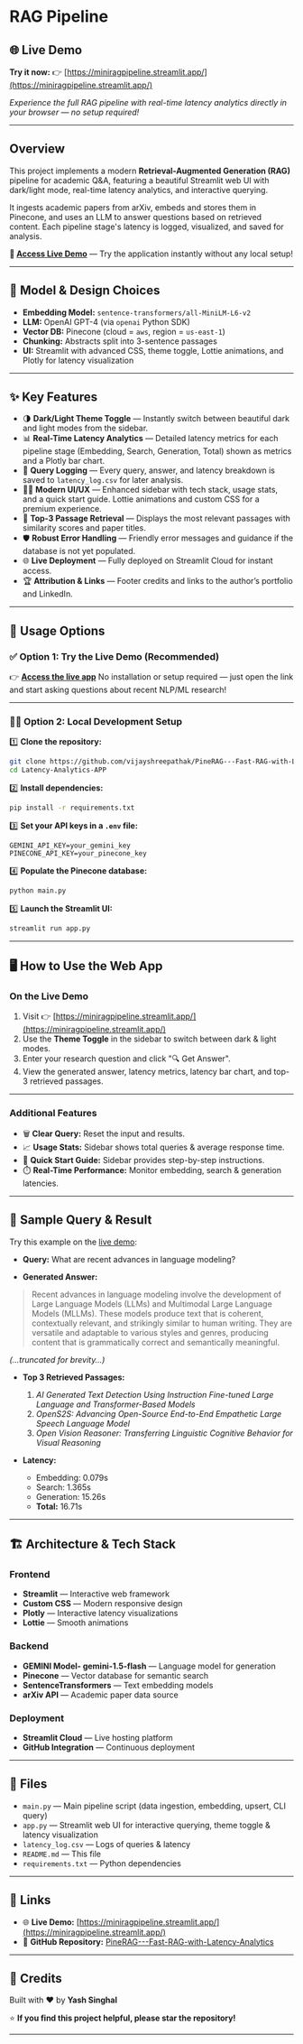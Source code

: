 # RAG Pipeline 

## 🌐 Live Demo

**Try it now:**
👉 [https://miniragpipeline.streamlit.app/](https://miniragpipeline.streamlit.app/)

*Experience the full RAG pipeline with real-time latency analytics directly in your browser — no setup required!*

---

## Overview

This project implements a modern **Retrieval-Augmented Generation (RAG)** pipeline for academic Q\&A, featuring a beautiful Streamlit web UI with dark/light mode, real-time latency analytics, and interactive querying.

It ingests academic papers from arXiv, embeds and stores them in Pinecone, and uses an LLM to answer questions based on retrieved content.
Each pipeline stage's latency is logged, visualized, and saved for analysis.

**🚀 [Access Live Demo](https://miniragpipeline.streamlit.app/)** — Try the application instantly without any local setup!

---

## 🧪 Model & Design Choices

* **Embedding Model:** `sentence-transformers/all-MiniLM-L6-v2`
* **LLM:** OpenAI GPT-4 (via `openai` Python SDK)
* **Vector DB:** Pinecone (cloud = `aws`, region = `us-east-1`)
* **Chunking:** Abstracts split into 3-sentence passages
* **UI:** Streamlit with advanced CSS, theme toggle, Lottie animations, and Plotly for latency visualization

---

## ✨ Key Features

* 🌗 **Dark/Light Theme Toggle** — Instantly switch between beautiful dark and light modes from the sidebar.
* 📊 **Real-Time Latency Analytics** — Detailed latency metrics for each pipeline stage (Embedding, Search, Generation, Total) shown as metrics and a Plotly bar chart.
* 📝 **Query Logging** — Every query, answer, and latency breakdown is saved to `latency_log.csv` for later analysis.
* 🧑‍💻 **Modern UI/UX** — Enhanced sidebar with tech stack, usage stats, and a quick start guide. Lottie animations and custom CSS for a premium experience.
* 🧠 **Top-3 Passage Retrieval** — Displays the most relevant passages with similarity scores and paper titles.
* 🛡️ **Robust Error Handling** — Friendly error messages and guidance if the database is not yet populated.
* 🌐 **Live Deployment** — Fully deployed on Streamlit Cloud for instant access.
* 🏆 **Attribution & Links** — Footer credits and links to the author’s portfolio and LinkedIn.

---

## 🚀 Usage Options

### ✅ Option 1: Try the Live Demo (Recommended)

👉 **[Access the live app](https://miniragpipeline.streamlit.app/)**
No installation or setup required — just open the link and start asking questions about recent NLP/ML research!

---

### 👩‍💻 Option 2: Local Development Setup

1️⃣ **Clone the repository:**

```bash
git clone https://github.com/vijayshreepathak/PineRAG---Fast-RAG-with-Latency-Analytics.git
cd Latency-Analytics-APP
```

2️⃣ **Install dependencies:**

```bash
pip install -r requirements.txt
```

3️⃣ **Set your API keys in a `.env` file:**

```env
GEMINI_API_KEY=your_gemini_key
PINECONE_API_KEY=your_pinecone_key
```

4️⃣ **Populate the Pinecone database:**

```bash
python main.py
```

5️⃣ **Launch the Streamlit UI:**

```bash
streamlit run app.py
```

---

## 🖥️ How to Use the Web App

### On the Live Demo

1. Visit 👉 [https://miniragpipeline.streamlit.app/](https://miniragpipeline.streamlit.app/)
2. Use the **Theme Toggle** in the sidebar to switch between dark & light modes.
3. Enter your research question and click "🔍 Get Answer".
4. View the generated answer, latency metrics, latency bar chart, and top-3 retrieved passages.

---

### Additional Features

* 🗑️ **Clear Query:** Reset the input and results.
* 📈 **Usage Stats:** Sidebar shows total queries & average response time.
* 📝 **Quick Start Guide:** Sidebar provides step-by-step instructions.
* ⏱️ **Real-Time Performance:** Monitor embedding, search & generation latencies.

---

## 🔎 Sample Query & Result

Try this example on the [live demo](https://miniragpipeline.streamlit.app/):

* **Query:** What are recent advances in language modeling?

* **Generated Answer:**

> Recent advances in language modeling involve the development of Large Language Models (LLMs) and Multimodal Large Language Models (MLLMs). These models produce text that is coherent, contextually relevant, and strikingly similar to human writing. They are versatile and adaptable to various styles and genres, producing content that is grammatically correct and semantically meaningful.

*(…truncated for brevity…)*

* **Top 3 Retrieved Passages:**

  1. *AI Generated Text Detection Using Instruction Fine-tuned Large Language and Transformer-Based Models*
  2. *OpenS2S: Advancing Open-Source End-to-End Empathetic Large Speech Language Model*
  3. *Open Vision Reasoner: Transferring Linguistic Cognitive Behavior for Visual Reasoning*

* **Latency:**

  * Embedding: 0.079s
  * Search: 1.365s
  * Generation: 15.26s
  * **Total:** 16.71s

---

## 🏗️ Architecture & Tech Stack

### Frontend

* **Streamlit** — Interactive web framework
* **Custom CSS** — Modern responsive design
* **Plotly** — Interactive latency visualizations
* **Lottie** — Smooth animations

### Backend

* **GEMINI Model- gemini-1.5-flash** — Language model for generation
* **Pinecone** — Vector database for semantic search
* **SentenceTransformers** — Text embedding models
* **arXiv API** — Academic paper data source

### Deployment

* **Streamlit Cloud** — Live hosting platform
* **GitHub Integration** — Continuous deployment

---

## 📂 Files

* `main.py` — Main pipeline script (data ingestion, embedding, upsert, CLI query)
* `app.py` — Streamlit web UI for interactive querying, theme toggle & latency visualization
* `latency_log.csv` — Logs of queries & latency
* `README.md` — This file
* `requirements.txt` — Python dependencies

---


## 🔗 Links

* 🌐 **Live Demo:** [https://miniragpipeline.streamlit.app/](https://miniragpipeline.streamlit.app/)
* 📂 **GitHub Repository:** [PineRAG---Fast-RAG-with-Latency-Analytics](https://github.com/vijayshreepathak/PineRAG---Fast-RAG-with-Latency-Analytics)

---

## 🙏 Credits

Built with ❤️ by **Yash Singhal** 

⭐ **If you find this project helpful, please star the repository!**

---

